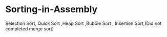 # Sorting-in-Assembly
Selection Sort, Quick Sort ,Heap Sort ,Bubble Sort , Insertion Sort,(Did not completed merge sort)
